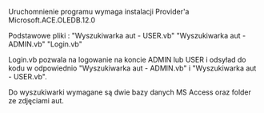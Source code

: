 Uruchomnienie programu wymaga instalacji Provider'a Microsoft.ACE.OLEDB.12.0 

Podstawowe pliki : 
"Wyszukiwarka aut - USER.vb" 
"Wyszukiwarka aut - ADMIN.vb" 
"Login.vb"

Login.vb pozwala na logowanie na koncie ADMIN lub USER i odsyład do kodu w odpowiednio "Wyszukiwarka aut - ADMIN.vb" i "Wyszukiwarka aut - USER.vb".

Do wyszukiwarki wymagane są dwie bazy danych MS Access oraz folder ze zdjęciami aut.
